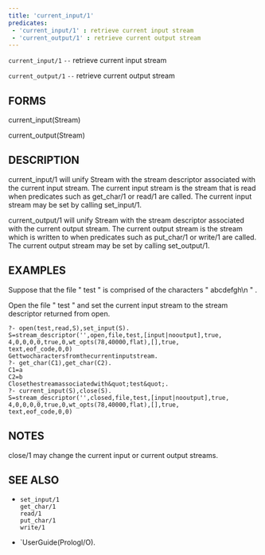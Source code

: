 ```yaml
---
title: 'current_input/1'
predicates:
 - 'current_input/1' : retrieve current input stream
 - 'current_output/1' : retrieve current output stream
---
```

`current_input/1` `--` retrieve current input stream

`current_output/1` `--` retrieve current output stream


## FORMS

current_input(Stream)

current_output(Stream)


## DESCRIPTION

current_input/1 will unify Stream with the stream descriptor associated with the current input stream. The current input stream is the stream that is read when predicates such as get_char/1 or read/1 are called. The current input stream may be set by calling set_input/1.

current_output/1 will unify Stream with the stream descriptor associated with the current output stream. The current output stream is the stream which is written to when predicates such as put_char/1 or write/1 are called. The current output stream may be set by calling set_output/1.


## EXAMPLES

Suppose that the file &quot; test &quot; is comprised of the characters &quot; abcdefgh\n &quot; .

Open the file &quot; test &quot; and set the current input stream to the stream descriptor returned from open.

```
?- open(test,read,S),set_input(S).
S=stream_descriptor('',open,file,test,[input|nooutput],true,
4,0,0,0,0,true,0,wt_opts(78,40000,flat),[],true,
text,eof_code,0,0)
Gettwocharactersfromthecurrentinputstream.
?- get_char(C1),get_char(C2).
C1=a
C2=b
Closethestreamassociatedwith&quot;test&quot;.
?- current_input(S),close(S).
S=stream_descriptor('',closed,file,test,[input|nooutput],true,
4,0,0,0,0,true,0,wt_opts(78,40000,flat),[],true,
text,eof_code,0,0)
```

## NOTES

close/1 may change the current input or current output streams.


## SEE ALSO

- `set_input/1`  
`get_char/1`  
`read/1`  
`put_char/1`  
`write/1`

- `UserGuide(PrologI/O).
